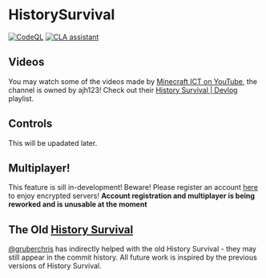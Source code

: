 # HistorySurvival
[![CodeQL](https://github.com/ajh123-development/HistorySurvival/actions/workflows/codeql-analysis.yml/badge.svg)](https://github.com/ajh123-development/HistorySurvival/actions/workflows/codeql-analysis.yml)
[![CLA assistant](https://cla-assistant.io/readme/badge/ajh123-development/HistorySurvival)](https://cla-assistant.io/ajh123-development/HistorySurvival)

## Videos

You may watch some of the videos made by [Minecraft ICT on YouTube](https://www.youtube.com/@minecraftict), the channel is owned by ajh123!
Check out their [History Survival | Devlog](https://www.youtube.com/playlist?list=PL_my8olCrl67TPxaGK4g0OPohqD4Bw7Ye) playlist.

## Controls
This will be upadated later.

## Multiplayer!
This feature is sill in-development! Beware!
Please register an account [here](https://minersonline.tk/register.php) to enjoy encrypted servers!
**Account registration and multiplayer is being reworked and is unusable at the moment**

 
##  The Old [History Survival](https://github.com/ajh123-development/HistorySurvival/tree/ade18db7c828f26b5020bcc73b8ef14f8dbbeaf3)
[@gruberchris](https://github.com/gruberchris) has indirectly helped with the old History Survival - they may still appear in the commit history.
All future work is inspired by the previous versions of History Survival.